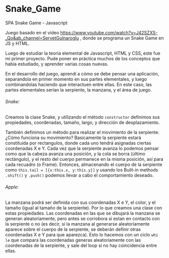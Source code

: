 # Snake_Game
SPA Snake Game - Javascript

Juego basado en el video https://www.youtube.com/watch?v=J42SZXS-_Qo&ab_channel=ServetGulnaroglu , donde se programa un Snake Game en JS y HTML.

Luego de estudiar la teoría elemental de Javascript, HTML y CSS, este fue mi primer proyecto. Pude poner en práctica muchos de los conceptos que había estudiado, y aprender varias cosas nuevas.

En el desarrollo del juego, aprendí a cómo se debe pensar una aplicación, separandola en primer momento en sus partes elementales, y luego combinandolas haciendo que interactuen entre ellas. En este caso, las partes elementales serían la serpiente, la manzana, y el área de juego.

###### Snake:

Creamos la clase Snake, y utilizando el método ```constructor``` definimos sus propiedades, coordenadas, tamaño, largo, y dirección de desplazamiento.

También definimos un método para realizar el movimiento de la serpiente. ¿Cómo funciona su movimiento? Basicamente la serpiente estará constituida por rectangulos, donde cada uno tendrá asignadas ciertas coordenadas X e Y. Cada vez que la serpiente avanza lo podemos pensar como que la cabeza avanza una posición, y la cola se borra (último rectángulo), y el resto del cuerpo permanece en la misma posición, así para cada recuadro (o Frame). Entonces, almacenando el cuerpo de la serpiente como ```this.tail = [{x:this.x, y:this.y}]``` y usando los Built-in methods ```.shift()``` y ```.push()``` podemos llevar a cabo el comportamiento deseado.

###### Apple:

La manzana podrá ser definida con sus coordenadas X e Y, el color, y el tamaño (igual al tamaño de la serpiente). Por lo que creamos una clase con estas propiedades.
Las coordenadas en las que se dibujará la manzana se generan aleatoriamente, pero antes se corrobora si estan en contacto con la serpiente o no (es decir, si la manzana al generarse aleatoriamente aparece sobre el cuerpo de la serpiente, se deberán definir otras coordenadas X e Y para que aparezca). Esto lo hacemos con un ciclo ```whi
le``` que compara las coordenadas generas aleatoriamente con las coordenadas de la serpiente, y sale del loop si no hay coincidencia entre ellas.



```
